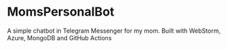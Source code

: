 # MomsPersonalBot
A simple chatbot in Telegram Messenger for my mom. Built with WebStorm, Azure, MongoDB and GitHub Actions
